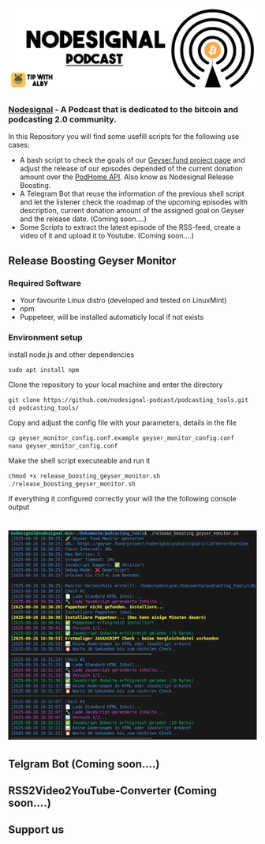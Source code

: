 # ![NodesignalCrew](pictures/Logo_Vertikal_Nodesignal_Podcast.png)

### [Nodesignal](https://nodesignal.space) - A Podcast that is dedicated to the bitcoin and podcasting 2.0 community. ###

In this Repository you will find some usefill scripts for the following use cases:
 - A bash script to check the goals of our [Geyser.fund project page](https://geyser.fund/project/nodesignalpodcast/goals) and adjust the release of our episodes depended of the current donation amount over the [PodHome API](https://serve.podhome.fm/api/docs/). Also know as Nodesignal Release Boosting.
 - A Telegram Bot that reuse the information of the previous shell script and let the listener check the roadmap of the upcoming episodes with description, current donation amount of the assigned goal on Geyser and the release date. (Coming soon....) 
 - Some Scripts to extract the latest episode of the RSS-feed, create a video of it and upload it to Youtube. (Coming soon....) 

## Release Boosting Geyser Monitor

### Required Software

- Your favourite Linux distro (developed and tested on LinuxMint)
- npm
- Puppeteer, will be installed automaticly local if not exists

### Environment setup

install node.js and other dependencies   
    
    sudo apt install npm

Clone the repository to your local machine and enter the directory

    git clone https://github.com/nodesignal-podcast/podcasting_tools.git
    cd podcasting_tools/

Copy and adjust the config file with your parameters, details in the file
    
    cp geyser_monitor_config.conf.example geyser_monitor_config.conf
    nano geyser_monitor_config.conf
    
Make the shell script executeable and run it


    chmod +x release_boosting_geyser_monitor.sh
    ./release_boosting_geyser_monitor.sh

If everything it configured correctly your will the the following console output

# ![Release Boosting Geyser Monitor](pictures/geyser_monitor_first_start.png)
## Telgram Bot (Coming soon....) 

## RSS2Video2YouTube-Converter (Coming soon....) 

## Support us

